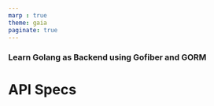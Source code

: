 ```yaml
---
marp : true
theme: gaia
paginate: true
---
```

### Learn Golang as Backend using Gofiber and GORM
# API Specs